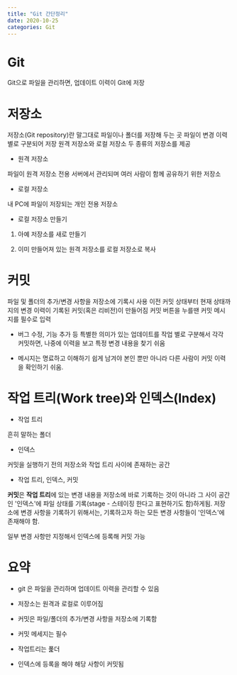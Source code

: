 ```yaml
---
title: "Git 간단정리"
date: 2020-10-25
categories: Git
---
```


# Git

Git으로 파일을 관리하면, 업데이트 이력이 Git에 저장

# 저장소

저장소(Git repository)란 말그대로 파일이나 폴더를 저장해 두는 곳
파일이 변경 이력 별로 구분되어 저장
원격 저장소와 로컬 저장소 두 종류의 저장소를 제공

- 원격 저장소

파일이 원격 저장소 전용 서버에서 관리되며 여러 사람이 함께 공유하기 위한 저장소

- 로컬 저장소

내 PC에 파일이 저장되는 개인 전용 저장소

- 로컬 저장소 만들기

1. 아예 저장소를 새로 만들기

2. 이미 만들어져 있는 원격 저장소를 로컬 저장소로 복사

# 커밋

파일 및 폴더의 추가/변경 사항을 저장소에 기록시 사용
이전 커밋 상태부터 현재 상태까지의 변경 이력이 기록된 커밋(혹은 리비전)이 만들어짐
커밋 버튼을 누를땐 커밋 메시지를 필수로 입력

- 버그 수정, 기능 추가 등 특별한 의미가 있는 업데이트를 작업 별로 구분해서 각각 커밋하면, 나중에 이력을 보고 특정 변경 내용을 찾기 쉬움

- 메시지는 명료하고 이해하기 쉽게 남겨야 본인 뿐만 아니라 다른 사람이 커밋 이력을 확인하기 쉬움.

# 작업 트리(Work tree)와 인덱스(Index)

- 작업 트리

흔히 말하는 폴더

- 인덱스

커밋을 실행하기 전의 저장소와 작업 트리 사이에 존재하는 공간

- 작업 트리, 인덱스, 커밋

**커밋**은 **작업 트리**에 있는 변경 내용을 저장소에 바로 기록하는 것이 아니라 그 사이 공간인 '인덱스'에 파일 상태를 기록(stage - 스테이징 한다고 표현하기도 함)하게됨. 저장소에 변경 사항을 기록하기 위해서는, 기록하고자 하는 모든 변경 사항들이 '인덱스'에 존재해야 함.

일부 변경 사항만 지정해서 인덱스에 등록해 커밋 가능

# 요약

- git 은 파일을 관리하며 업데이트 이력을 관리할 수 있음

- 저장소는 원격과 로컬로 이루어짐

- 커밋은 파일/폴더의 추가/변경 사항을 저장소에 기록함

- 커밋 메세지는 필수

- 작업트리는 폹더

- 인덱스에 등록을 해야 해당 사항이 커밋됨
